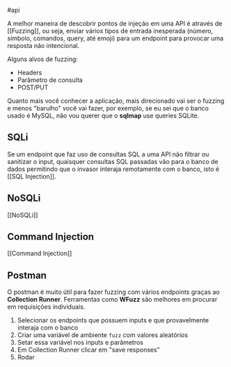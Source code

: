 #api 

A melhor maneira de descobrir pontos de injeção em uma API é através de [[Fuzzing]], ou seja, enviar vários tipos de entrada inesperada (número, símbolo, comandos, query, até emoji) para um endpoint para provocar uma resposta não intencional.

Alguns alvos de fuzzing:
- Headers
- Parâmetro de consulta
- POST/PUT

Quanto mais você conhecer a aplicação, mais direcionado vai ser o fuzzing e menos "barulho" você vai fazer, por exemplo, se eu sei que o banco usado é MySQL, não vou querer que o **sqlmap** use queries SQLite.

## SQLi

Se um endpoint que faz uso de consultas SQL a uma API não filtrar ou sanitizar o input, quaisquer consultas SQL passadas vão para o banco de dados permitindo que o invasor interaja remotamente com o banco, isto é [[SQL Injection]].

## NoSQLi

[[NoSQLi]]

## Command Injection

[[Command Injection]] 

## Postman

O postman é muito útil para fazer fuzzing com vários endpoints graças ao **Collection Runner**. Ferramentas como **WFuzz** são melhores em procurar em requisições individuais.

1. Selecionar os endpoints que possuem inputs e que provavelmente interaja com o banco
2. Criar uma variável de ambiente `fuzz` com valores aleatórios
3. Setar essa variável nos inputs e parâmetros
4. Em Collection Runner clicar em "save responses"
5. Rodar